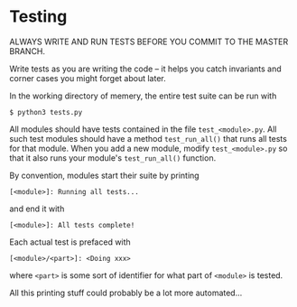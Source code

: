 Testing
=======

ALWAYS WRITE AND RUN TESTS BEFORE YOU COMMIT TO THE MASTER BRANCH.

Write tests as you are writing the code – it helps you catch invariants and
corner cases you might forget about later.

In the working directory of memery, the entire test suite can be run with

    $ python3 tests.py

All modules should have tests contained in the file `test_<module>.py`. All
such test modules should have a method `test_run_all()` that runs all tests for
that module. When you add a new module, modify `test_<module>.py` so that it also runs your
module's `test_run_all()` function.

By convention, modules start their suite by printing

    [<module>]: Running all tests...

and end it with

    [<module>]: All tests complete!

Each actual test is prefaced with

    [<module>/<part>]: <Doing xxx>

where `<part>` is some sort of identifier for what part of `<module>` is
tested.

All this printing stuff could probably be a lot more automated...
